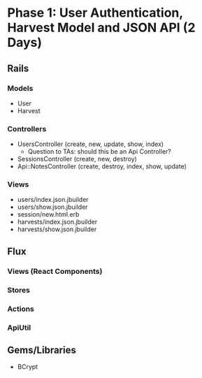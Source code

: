 # Phase 1: User Authentication, Harvest Model and JSON API (2 Days)

## Rails
### Models
* User
* Harvest

### Controllers
* UsersController (create, new, update, show, index)
  - Question to TAs: should this be an Api Controller?
* SessionsController (create, new, destroy)
* Api::NotesController (create, destroy, index, show, update)

### Views
* users/index.json.jbuilder
* users/show.json.jbuilder
* session/new.html.erb
* harvests/index.json.jbuilder
* harvests/show.json.jbuilder

## Flux
### Views (React Components)

### Stores

### Actions

### ApiUtil

## Gems/Libraries
* BCrypt
